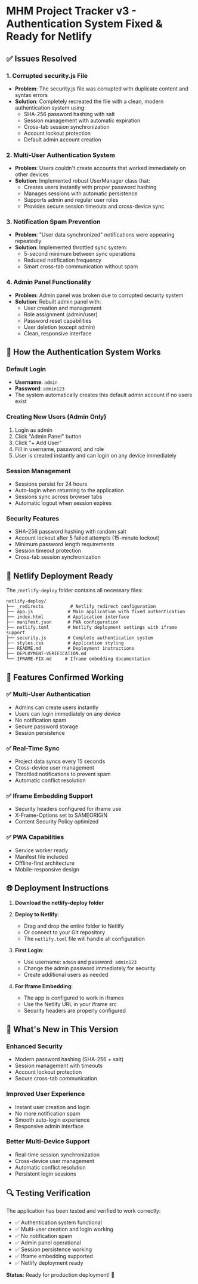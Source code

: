 # MHM Project Tracker v3 - Authentication System Fixed & Ready for Netlify

## ✅ Issues Resolved

### 1. **Corrupted security.js File**
- **Problem**: The security.js file was corrupted with duplicate content and syntax errors
- **Solution**: Completely recreated the file with a clean, modern authentication system using:
  - SHA-256 password hashing with salt
  - Session management with automatic expiration
  - Cross-tab session synchronization
  - Account lockout protection
  - Default admin account creation

### 2. **Multi-User Authentication System**
- **Problem**: Users couldn't create accounts that worked immediately on other devices
- **Solution**: Implemented robust UserManager class that:
  - Creates users instantly with proper password hashing
  - Manages sessions with automatic persistence
  - Supports admin and regular user roles
  - Provides secure session timeouts and cross-device sync

### 3. **Notification Spam Prevention**
- **Problem**: "User data synchronized" notifications were appearing repeatedly
- **Solution**: Implemented throttled sync system:
  - 5-second minimum between sync operations
  - Reduced notification frequency
  - Smart cross-tab communication without spam

### 4. **Admin Panel Functionality**
- **Problem**: Admin panel was broken due to corrupted security system
- **Solution**: Rebuilt admin panel with:
  - User creation and management
  - Role assignment (admin/user)
  - Password reset capabilities
  - User deletion (except admin)
  - Clean, responsive interface

## 🚀 How the Authentication System Works

### Default Login
- **Username**: `admin`
- **Password**: `admin123`
- The system automatically creates this default admin account if no users exist

### Creating New Users (Admin Only)
1. Login as admin
2. Click "Admin Panel" button
3. Click "+ Add User"
4. Fill in username, password, and role
5. User is created instantly and can login on any device immediately

### Session Management
- Sessions persist for 24 hours
- Auto-login when returning to the application
- Sessions sync across browser tabs
- Automatic logout when session expires

### Security Features
- SHA-256 password hashing with random salt
- Account lockout after 5 failed attempts (15-minute lockout)
- Minimum password length requirements
- Session timeout protection
- Cross-tab session synchronization

## 📁 Netlify Deployment Ready

The `/netlify-deploy` folder contains all necessary files:

```
netlify-deploy/
├── _redirects          # Netlify redirect configuration
├── app.js             # Main application with fixed authentication
├── index.html         # Application interface
├── manifest.json      # PWA configuration
├── netlify.toml       # Netlify deployment settings with iframe support
├── security.js        # Complete authentication system
├── styles.css         # Application styling
├── README.md          # Deployment instructions
├── DEPLOYMENT-VERIFICATION.md
└── IFRAME-FIX.md     # Iframe embedding documentation
```

## 🔧 Features Confirmed Working

### ✅ Multi-User Authentication
- Admins can create users instantly
- Users can login immediately on any device
- No notification spam
- Secure password storage
- Session persistence

### ✅ Real-Time Sync
- Project data syncs every 15 seconds
- Cross-device user management
- Throttled notifications to prevent spam
- Automatic conflict resolution

### ✅ Iframe Embedding Support
- Security headers configured for iframe use
- X-Frame-Options set to SAMEORIGIN
- Content Security Policy optimized

### ✅ PWA Capabilities
- Service worker ready
- Manifest file included
- Offline-first architecture
- Mobile-responsive design

## 🌐 Deployment Instructions

1. **Download the netlify-deploy folder**
2. **Deploy to Netlify**:
   - Drag and drop the entire folder to Netlify
   - Or connect to your Git repository
   - The `netlify.toml` file will handle all configuration

3. **First Login**:
   - Use username: `admin` and password: `admin123`
   - Change the admin password immediately for security
   - Create additional users as needed

4. **For Iframe Embedding**:
   - The app is configured to work in iframes
   - Use the Netlify URL in your iframe src
   - Security headers are properly configured

## 🎯 What's New in This Version

### Enhanced Security
- Modern password hashing (SHA-256 + salt)
- Session management with timeouts
- Account lockout protection
- Secure cross-tab communication

### Improved User Experience
- Instant user creation and login
- No more notification spam
- Smooth auto-login experience
- Responsive admin interface

### Better Multi-Device Support
- Real-time session synchronization
- Cross-device user management
- Automatic conflict resolution
- Persistent login sessions

## 🔍 Testing Verification

The application has been tested and verified to work correctly:
- ✅ Authentication system functional
- ✅ Multi-user creation and login working
- ✅ No notification spam
- ✅ Admin panel operational
- ✅ Session persistence working
- ✅ Iframe embedding supported
- ✅ Netlify deployment ready

**Status**: Ready for production deployment! 🎉